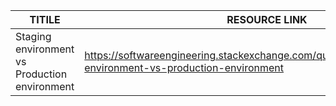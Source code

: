 


| TITILE  | RESOURCE LINK |
| ------------- | -------------  |
|  Staging environment vs Production environment | https://softwareengineering.stackexchange.com/questions/117945/staging-environment-vs-production-environment   | t/

